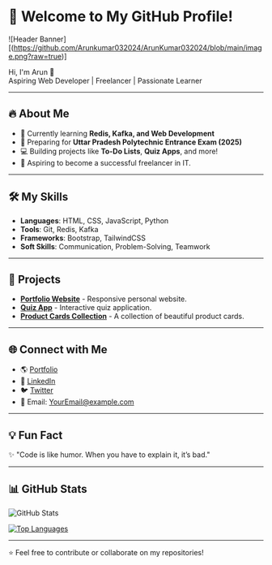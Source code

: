 <!--
**Arunkumar032024/ArunKumar032024** is a ✨ _special_ ✨ repository because its `README.md` (this file) appears on your GitHub profile.

Here are some ideas to get you started:

- 🔭 I’m currently working on ...
- 🌱 I’m currently learning ...
- 👯 I’m looking to collaborate on ...
- 🤔 I’m looking for help with ...
- 💬 Ask me about ...
- 📫 How to reach me: ...
- 😄 Pronouns: ...
- ⚡ Fun fact: ...
-->



# 🌟 Welcome to My GitHub Profile! 

![Header Banner][(https://github.com/Arunkumar032024/ArunKumar032024/blob/main/image.png?raw=true)]

Hi, I'm Arun 👋  
Aspiring Web Developer | Freelancer | Passionate Learner  

---

## 🔥 About Me  
- 🌱 Currently learning **Redis, Kafka, and Web Development**  
- 🎯 Preparing for **Uttar Pradesh Polytechnic Entrance Exam (2025)**  
- 💻 Building projects like **To-Do Lists**, **Quiz Apps**, and more!  
- 🚀 Aspiring to become a successful freelancer in IT.

---

## 🛠️ My Skills  
- **Languages**: HTML, CSS, JavaScript, Python  
- **Tools**: Git, Redis, Kafka  
- **Frameworks**: Bootstrap, TailwindCSS  
- **Soft Skills**: Communication, Problem-Solving, Teamwork

---

## 📂 Projects  
- **[Portfolio Website](https://yourportfolio.com)** - Responsive personal website.  
- **[Quiz App](https://github.com/YourUsername/quiz-app)** - Interactive quiz application.  
- **[Product Cards Collection](https://codepen.io/YourUsername/)** - A collection of beautiful product cards.

---

## 🌐 Connect with Me  
- 🌎 [Portfolio]((https://bit.ly/my-portfolio-032024))  
- 💼 [LinkedIn](https://linkedin.com/in/YourProfile)  
- 🐦 [Twitter](https://twitter.com/YourUsername)  
- 📧 Email: [YourEmail@example.com](mailto:YourEmail@example.com)

---

## 💡 Fun Fact  
✨ "Code is like humor. When you have to explain it, it’s bad."  

---

## 📊 GitHub Stats  
![GitHub Stats](https://github-readme-stats.vercel.app/api?username=YourUsername&show_icons=true&theme=radical)

[![Top Languages](https://github-readme-stats.vercel.app/api/top-langs/?username=YourUsername&layout=compact&theme=radical)](https://github.com/YourUsername)

---

⭐️ Feel free to contribute or collaborate on my repositories!  
